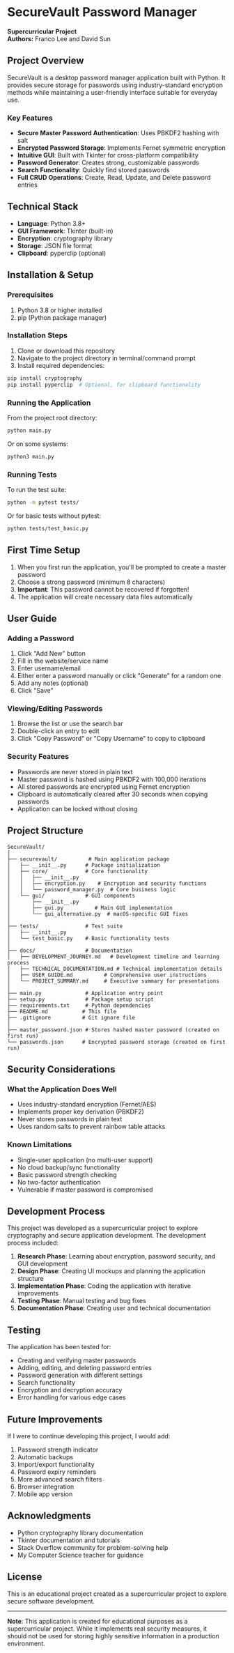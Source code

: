 # SecureVault Password Manager

**Supercurricular Project**  
**Authors:** Franco Lee and David Sun

## Project Overview

SecureVault is a desktop password manager application built with Python. It provides secure storage for passwords using industry-standard encryption methods while maintaining a user-friendly interface suitable for everyday use.

### Key Features

- **Secure Master Password Authentication**: Uses PBKDF2 hashing with salt
- **Encrypted Password Storage**: Implements Fernet symmetric encryption
- **Intuitive GUI**: Built with Tkinter for cross-platform compatibility
- **Password Generator**: Creates strong, customizable passwords
- **Search Functionality**: Quickly find stored passwords
- **Full CRUD Operations**: Create, Read, Update, and Delete password entries

## Technical Stack

- **Language**: Python 3.8+
- **GUI Framework**: Tkinter (built-in)
- **Encryption**: cryptography library
- **Storage**: JSON file format
- **Clipboard**: pyperclip (optional)

## Installation & Setup

### Prerequisites

1. Python 3.8 or higher installed
2. pip (Python package manager)

### Installation Steps

1. Clone or download this repository
2. Navigate to the project directory in terminal/command prompt
3. Install required dependencies:

```bash
pip install cryptography
pip install pyperclip  # Optional, for clipboard functionality
```

### Running the Application

From the project root directory:

```bash
python main.py
```

Or on some systems:

```bash
python3 main.py
```

### Running Tests

To run the test suite:

```bash
python -m pytest tests/
```

Or for basic tests without pytest:

```bash
python tests/test_basic.py
```

## First Time Setup

1. When you first run the application, you'll be prompted to create a master password
2. Choose a strong password (minimum 8 characters)
3. **Important**: This password cannot be recovered if forgotten!
4. The application will create necessary data files automatically

## User Guide

### Adding a Password

1. Click "Add New" button
2. Fill in the website/service name
3. Enter username/email
4. Either enter a password manually or click "Generate" for a random one
5. Add any notes (optional)
6. Click "Save"

### Viewing/Editing Passwords

1. Browse the list or use the search bar
2. Double-click an entry to edit
3. Click "Copy Password" or "Copy Username" to copy to clipboard

### Security Features

- Passwords are never stored in plain text
- Master password is hashed using PBKDF2 with 100,000 iterations
- All stored passwords are encrypted using Fernet encryption
- Clipboard is automatically cleared after 30 seconds when copying passwords
- Application can be locked without closing

## Project Structure

```
SecureVault/
│
├── securevault/          # Main application package
│   ├── __init__.py      # Package initialization
│   ├── core/            # Core functionality
│   │   ├── __init__.py
│   │   ├── encryption.py    # Encryption and security functions
│   │   └── password_manager.py  # Core business logic
│   └── gui/             # GUI components
│       ├── __init__.py
│       ├── gui.py          # Main GUI implementation
│       └── gui_alternative.py  # macOS-specific GUI fixes
│
├── tests/               # Test suite
│   ├── __init__.py
│   └── test_basic.py    # Basic functionality tests
│
├── docs/                # Documentation
│   ├── DEVELOPMENT_JOURNEY.md   # Development timeline and learning process
│   ├── TECHNICAL_DOCUMENTATION.md # Technical implementation details
│   ├── USER_GUIDE.md          # Comprehensive user instructions
│   └── PROJECT_SUMMARY.md     # Executive summary for presentations
│
├── main.py              # Application entry point
├── setup.py             # Package setup script
├── requirements.txt     # Python dependencies
├── README.md           # This file
├── .gitignore          # Git ignore file
│
├── master_password.json # Stores hashed master password (created on first run)
└── passwords.json      # Encrypted password storage (created on first run)
```

## Security Considerations

### What the Application Does Well

- Uses industry-standard encryption (Fernet/AES)
- Implements proper key derivation (PBKDF2)
- Never stores passwords in plain text
- Uses random salts to prevent rainbow table attacks

### Known Limitations

- Single-user application (no multi-user support)
- No cloud backup/sync functionality
- Basic password strength checking
- No two-factor authentication
- Vulnerable if master password is compromised

## Development Process

This project was developed as a supercurricular project to explore cryptography and secure application development. The development process included:

1. **Research Phase**: Learning about encryption, password security, and GUI development
2. **Design Phase**: Creating UI mockups and planning the application structure
3. **Implementation Phase**: Coding the application with iterative improvements
4. **Testing Phase**: Manual testing and bug fixes
5. **Documentation Phase**: Creating user and technical documentation

## Testing

The application has been tested for:

- Creating and verifying master passwords
- Adding, editing, and deleting password entries
- Password generation with different settings
- Search functionality
- Encryption and decryption accuracy
- Error handling for various edge cases

## Future Improvements

If I were to continue developing this project, I would add:

1. Password strength indicator
2. Automatic backups
3. Import/export functionality
4. Password expiry reminders
5. More advanced search filters
6. Browser integration
7. Mobile app version

## Acknowledgments

- Python cryptography library documentation
- Tkinter documentation and tutorials
- Stack Overflow community for problem-solving help
- My Computer Science teacher for guidance

## License

This is an educational project created as a supercurricular project to explore secure software development.

---

**Note**: This application is created for educational purposes as a supercurricular project. While it implements real security measures, it should not be used for storing highly sensitive information in a production environment. 